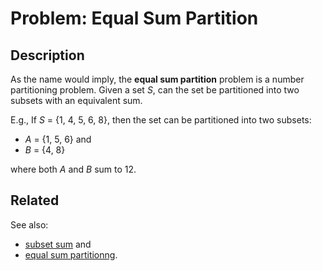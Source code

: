 # Problem: Equal Sum Partition

## Description

As the name would imply, the **equal sum partition** problem is a number partitioning problem. Given a set *S*, can the set be partitioned into two subsets with an equivalent sum.

E.g.,
If *S* = {1, 4, 5, 6, 8}, then the set can be partitioned into two subsets:
* *A* = {1, 5, 6} and
* *B* = {4, 8}

where both *A* and *B* sum to 12.

## Related
See also:
* [subset sum](https://github.com/joshuaguerin/Answer-Set-Programming-Algorithms/tree/master/Subset-Sum) and
* [equal sum partitionng](https://github.com/joshuaguerin/Answer-Set-Programming-Algorithms/tree/master/Numerical-3-Dimensional-Matching).
